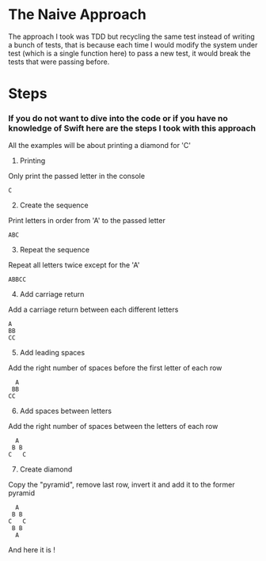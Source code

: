# The Naive Approach

The approach I took was TDD but recycling the same test instead of writing a bunch of tests, that is because each time I would modify the system under test (which is a single function here) to pass a new test, it would break the tests that were passing before.

# Steps

### If you do not want to dive into the code or if you have no knowledge of Swift here are the steps I took with this approach

All the examples will be about printing a diamond for 'C'

1. Printing

Only print the passed letter in the console
```
C
```

2. Create the sequence

Print letters in order from 'A' to the passed letter
```
ABC
```

3. Repeat the sequence

Repeat all letters twice except for the 'A'
```
ABBCC
```

4. Add carriage return

Add a carriage return between each different letters
```
A
BB
CC
```

5. Add leading spaces

Add the right number of spaces before the first letter of each row
```
  A
 BB
CC
```

6. Add spaces  between letters

Add the right number of spaces between the letters of each row
```
  A
 B B
C   C
```


7. Create diamond

Copy the "pyramid", remove last row, invert it and add it to the former pyramid
```
  A
 B B
C   C
 B B
  A
```  

And here it is !
